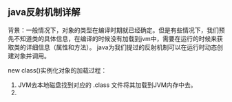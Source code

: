 ## java反射机制详解

背景：一般情况下，对象的类型在编译时期就已经确定。但是有些情况下，我们预先不知道类的具体信息，在编译的时候没有加载到jvm中，需要在运行的时候来获取类的详细信息（属性和方法）。
java为我们提过的反射机制可以在运行时动态创建对象并调用。

new class()实例化对象的加载过程：
1. JVM去本地磁盘找到对应的 .class 文件将其加载到JVM内存中去。
2. 
